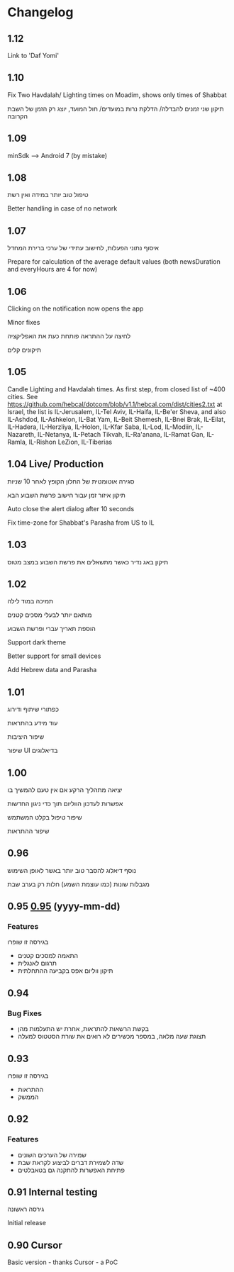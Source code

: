 # Changelog

## 1.12

Link to 'Daf Yomi'

## 1.10

Fix Two Havdalah/ Lighting times on Moadim, shows only times of Shabbat

תיקון שני זמנים להבדלה/ הדלקת נרות במועדים/ חול המועד, יוצג רק הזמן של השבת הקרובה

## 1.09

minSdk --> Android 7 (by mistake)

## 1.08

טיפול טוב יותר במידה ואין רשת

Better handling in case of no network

## 1.07

איסוף נתוני הפעלות, לחישוב עתידי של ערכי ברירת המחדל

Prepare for calculation of the average default values (both newsDuration and everyHours are 4 for now)

## 1.06

Clicking on the notification now opens the app

Minor fixes

לחיצה על ההתראה פותחת כעת את האפליקציה

תיקונים קלים

## 1.05

Candle Lighting and Havdalah times. As first step, from closed list of ~400 cities.
See https://github.com/hebcal/dotcom/blob/v1.1/hebcal.com/dist/cities2.txt
at Israel, the list is IL-Jerusalem, IL-Tel Aviv, IL-Haifa, IL-Be'er Sheva, and also
IL-Ashdod, IL-Ashkelon, IL-Bat Yam, IL-Beit Shemesh, IL-Bnei Brak, IL-Eilat, IL-Hadera, IL-Herzliya, IL-Holon, IL-Kfar Saba, IL-Lod, IL-Modiin, IL-Nazareth, IL-Netanya, IL-Petach Tikvah, IL-Ra'anana, IL-Ramat Gan, IL-Ramla, IL-Rishon LeZion, IL-Tiberias

## 1.04 **Live/ Production**

סגירה אוטומטית של החלון הקופץ לאחר 10 שניות

תיקון איזור זמן עבור חישוב פרשת השבוע הבא

Auto close the alert dialog after 10 seconds

Fix time-zone for Shabbat's Parasha from US to IL

## 1.03

תיקון באג נדיר כאשר מתשאלים את פרשת השבוע במצב מטוס

## 1.02

<iw-IL>
תמיכה במוד לילה

מותאם יותר לבעלי מסכים קטנים

הוספת תאריך עברי ופרשת השבוע
</iw-IL>

<en-US>
Support dark theme

Better support for small devices

Add Hebrew data and Parasha
</en-US>

## 1.01

כפתורי שיתוף ודירוג

עוד מידע בהתראות

שיפור היציבות

שיפור UI בדיאלוגים

## 1.00

יציאה מתהליך הרקע אם אין טעם להמשיך בו

אפשרות לעדכון הווליום תוך כדי ניגון החדשות

שיפור טיפול בקלט המשתמש

שיפור ההתראות

## 0.96

נוסף דיאלוג להסבר טוב יותר באשר לאופן השימוש

מגבלות שונות (כמו עוצמת השמע) חלות רק בערב שבת

## 0.95 [0.95](https://github.com/shahart/automations/compare/v0.94...v0.95) (yyyy-mm-dd)

### Features

בגירסה זו שופרו
- התאמה למסכים קטנים
- תרגום לאנגלית
- תיקון ווליום אפס בקביעה ההתחלתית

## 0.94

### Bug Fixes

- בקשת הרשאות להתראות, אחרת יש התעלמות מהן
- תצוגת שעה מלאה, במספר מכשירים לא רואים את שורת הסטטוס למעלה

## 0.93

בגירסה זו שופרו
- ההתראות
- הממשק

## 0.92

### Features

- שמירה של הערכים השונים
- שדה לשמירת דברים לביצוע לקראת שבת
- פתיחת האפשרות להתקנה גם בטאבלטים

## 0.91 **Internal testing**

גירסה ראשונה

Initial release

## 0.90 **Cursor**

Basic version - thanks Cursor - a PoC